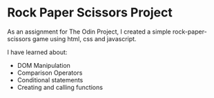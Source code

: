 # Rock Paper Scissors Project

As an assignment for The Odin Project, I created a simple rock-paper-scissors game using html, css and javascript.

I have learned about:

- DOM Manipulation 
- Comparison Operators
- Conditional statements
- Creating and calling functions




